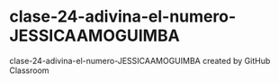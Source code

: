 # clase-24-adivina-el-numero-JESSICAAMOGUIMBA
clase-24-adivina-el-numero-JESSICAAMOGUIMBA created by GitHub Classroom
